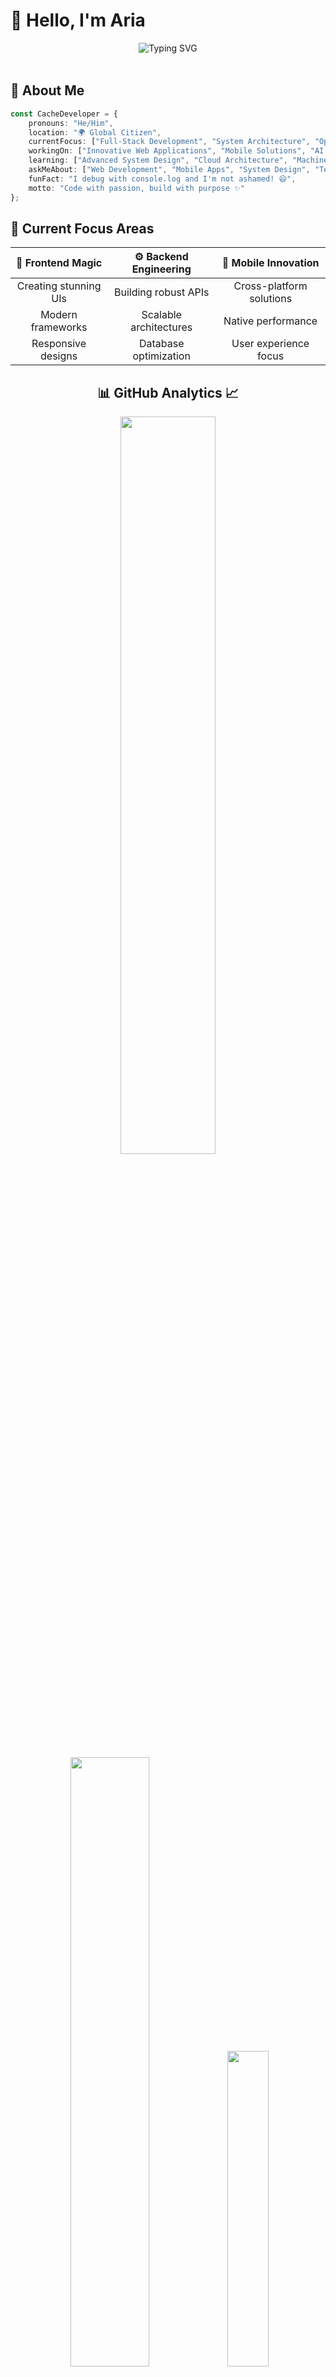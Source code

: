 # 👋 Hello, I'm Aria

<div align="center" style="overflow-x: auto; padding-bottom: 18px;">
  <!-- Added extra padding to prevent text cutoff as seen in the screenshot -->
  <img src="https://readme-typing-svg.herokuapp.com?font=Fira+Code&weight=600&size=28&duration=4000&pause=1000&color=6C63FF&center=true&vCenter=true&multiline=true&width=800&height=120&lines=Full-Stack+Developer+%7C+Code+Architect;Building+Tomorrow's+Solutions+Today;Always+Learning%2C+Always+Creating" alt="Typing SVG" />
</div>

## 🚀 About Me

```typescript
const CacheDeveloper = {
    pronouns: "He/Him",
    location: "🌍 Global Citizen",
    currentFocus: ["Full-Stack Development", "System Architecture", "Open Source"],
    workingOn: ["Innovative Web Applications", "Mobile Solutions", "AI Integration"],
    learning: ["Advanced System Design", "Cloud Architecture", "Machine Learning"],
    askMeAbout: ["Web Development", "Mobile Apps", "System Design", "Tech Career"],
    funFact: "I debug with console.log and I'm not ashamed! 😄",
    motto: "Code with passion, build with purpose ✨"
};
```

## 🎯 Current Focus Areas

<div align="center">
  
| 🎨 **Frontend Magic** | ⚙️ **Backend Engineering** | 📱 **Mobile Innovation** |
|:---:|:---:|:---:|
| Creating stunning UIs | Building robust APIs | Cross-platform solutions |
| Modern frameworks | Scalable architectures | Native performance |
| Responsive designs | Database optimization | User experience focus |

</div>

<!-- Stats -->
<div align="center">
  
## 📊 GitHub Analytics 📈

  <img src="https://github-readme-stats.vercel.app/api?username=cachedeveloper&theme=aura&hide_border=true&include_all_commits=true&count_private=true" width="55%" /> </br>
  <img src="https://github-readme-streak-stats.herokuapp.com/?user=cachedeveloper&theme=aura&hide_border=true" width="50%" />
  <img src="https://github-readme-stats.vercel.app/api/top-langs/?username=cachedeveloper&theme=aura&hide_border=true&include_all_commits=true&count_private=true&layout=compact" width="36%" /> </br>
  
  <img src="https://github-readme-activity-graph.vercel.app/graph?username=cachedeveloper&theme=github-compact&hide_border=true&area=true" width="90%" />
  
</div>

## 🏆 GitHub Achievements

<div align="center">
  
  ![Trophy](https://github-profile-trophy.vercel.app/?username=cachedeveloper&theme=aura&no-frame=true&no-bg=false&margin-w=4&row=2&column=4)
  
</div>

<!-- Tech Stack -->
<div align="center">
  
## 💻 Tech Stack Arsenal ⚡

### 🌟 Core Languages & Expertise
![TypeScript](https://img.shields.io/badge/typescript-%23007ACC.svg?style=for-the-badge&logo=typescript&logoColor=white) ![Rust](https://img.shields.io/badge/rust-%23000000.svg?style=for-the-badge&logo=rust&logoColor=white) ![Java](https://img.shields.io/badge/java-%23ED8B00.svg?style=for-the-badge&logo=openjdk&logoColor=white) ![Kotlin](https://img.shields.io/badge/kotlin-%237F52FF.svg?style=for-the-badge&logo=kotlin&logoColor=white) ![Python](https://img.shields.io/badge/python-3670A0?style=for-the-badge&logo=python&logoColor=ffdd54) ![JavaScript](https://img.shields.io/badge/javascript-%23323330.svg?style=for-the-badge&logo=javascript&logoColor=%23F7DF1E) ![C](https://img.shields.io/badge/c-%2300599C.svg?style=for-the-badge&logo=c&logoColor=white) ![C++](https://img.shields.io/badge/c++-%2300599C.svg?style=for-the-badge&logo=c%2B%2B&logoColor=white) ![Go](https://img.shields.io/badge/go-%2300ADD8.svg?style=for-the-badge&logo=go&logoColor=white)

### 🎯 Specialized Languages
![Shell Script](https://img.shields.io/badge/shell_script-%23121011.svg?style=for-the-badge&logo=gnu-bash&logoColor=white) ![PHP](https://img.shields.io/badge/php-%23777BB4.svg?style=for-the-badge&logo=php&logoColor=white) ![Dart](https://img.shields.io/badge/dart-%230175C2.svg?style=for-the-badge&logo=dart&logoColor=white) ![C#](https://img.shields.io/badge/c%23-%23239120.svg?style=for-the-badge&logo=csharp&logoColor=white) ![Swift](https://img.shields.io/badge/swift-F54A2A?style=for-the-badge&logo=swift&logoColor=white) ![Ruby](https://img.shields.io/badge/ruby-%23CC342D.svg?style=for-the-badge&logo=ruby&logoColor=white) ![Lua](https://img.shields.io/badge/lua-%232C2D72.svg?style=for-the-badge&logo=lua&logoColor=white) ![R](https://img.shields.io/badge/r-%23276DC3.svg?style=for-the-badge&logo=r&logoColor=white) ![Scala](https://img.shields.io/badge/scala-%23DC322F.svg?style=for-the-badge&logo=scala&logoColor=white)

### 🔮 Functional & Advanced Languages
![Elixir](https://img.shields.io/badge/elixir-%234B275F.svg?style=for-the-badge&logo=elixir&logoColor=white) ![Haskell](https://img.shields.io/badge/Haskell-5e5086?style=for-the-badge&logo=haskell&logoColor=white) ![Clojure](https://img.shields.io/badge/Clojure-%23Clojure.svg?style=for-the-badge&logo=Clojure&logoColor=Clojure) ![F#](https://img.shields.io/badge/F%23-378BBA?style=for-the-badge&logo=fsharp&logoColor=white) ![Erlang](https://img.shields.io/badge/Erlang-white.svg?style=for-the-badge&logo=erlang&logoColor=a90533) ![Zig](https://img.shields.io/badge/Zig-%23F7A41D.svg?style=for-the-badge&logo=zig&logoColor=white) ![Assembly](https://img.shields.io/badge/assembly%20script-%23000000.svg?style=for-the-badge&logoColor=white) ![Perl](https://img.shields.io/badge/perl-%2339457E.svg?style=for-the-badge&logo=perl&logoColor=white) ![Objective-C](https://img.shields.io/badge/OBJECTIVE--C-%233A95E3.svg?style=for-the-badge&logo=apple&logoColor=white)

### 🧪 Emerging & Research Languages
![Julia](https://img.shields.io/badge/-Julia-9558B2?style=for-the-badge&logo=julia&logoColor=white) ![Crystal](https://img.shields.io/badge/crystal-%23000000.svg?style=for-the-badge&logo=crystal&logoColor=white) ![Nim](https://img.shields.io/badge/nim-%23FFE953.svg?style=for-the-badge&logo=nim&logoColor=white) ![OCaml](https://img.shields.io/badge/OCaml-%23E98407.svg?style=for-the-badge&logo=ocaml&logoColor=white) ![Solidity](https://img.shields.io/badge/Solidity-%23363636.svg?style=for-the-badge&logo=solidity&logoColor=white) ![V](https://img.shields.io/badge/V-%23536878.svg?style=for-the-badge&logo=v&logoColor=white) ![Groovy](https://img.shields.io/badge/Apache%20Groovy-4298B8.svg?style=for-the-badge&logo=Apache+Groovy&logoColor=white)

### 🏛️ Enterprise & Scientific Languages
![VHDL](https://img.shields.io/badge/VHDL-%23543978.svg?style=for-the-badge&logoColor=white) ![Verilog](https://img.shields.io/badge/Verilog-%230ACF00.svg?style=for-the-badge&logoColor=white) ![MATLAB](https://img.shields.io/badge/MATLAB-0076A8?style=for-the-badge&logo=mathworks&logoColor=white) ![Fortran](https://img.shields.io/badge/Fortran-%23734F96.svg?style=for-the-badge&logo=fortran&logoColor=white) ![COBOL](https://img.shields.io/badge/COBOL-%230033A0.svg?style=for-the-badge&logoColor=white) ![Ada](https://img.shields.io/badge/Ada-%2302f88c.svg?style=for-the-badge&logoColor=white) ![Pascal](https://img.shields.io/badge/Pascal-%23E3F171.svg?style=for-the-badge&logoColor=black) ![Delphi](https://img.shields.io/badge/Delphi-CC342D?style=for-the-badge&logo=delphi&logoColor=white)

### 🔧 System & Scripting Languages
![Visual Basic .NET](https://img.shields.io/badge/VB.NET-5C2D91?style=for-the-badge&logo=.net&logoColor=white) ![PowerShell](https://img.shields.io/badge/PowerShell-%235391FE.svg?style=for-the-badge&logo=powershell&logoColor=white) ![Batch](https://img.shields.io/badge/Batch-%234EAA25.svg?style=for-the-badge&logoColor=white) ![Prolog](https://img.shields.io/badge/Prolog-%23E61B23.svg?style=for-the-badge&logoColor=white) ![LISP](https://img.shields.io/badge/LISP-%23000000.svg?style=for-the-badge&logoColor=white) ![Scheme](https://img.shields.io/badge/Scheme-%239F1D20.svg?style=for-the-badge&logoColor=white) ![Smalltalk](https://img.shields.io/badge/Smalltalk-%23596706.svg?style=for-the-badge&logoColor=white)

### 🎨 Unique & Esoteric Languages
![D](https://img.shields.io/badge/D-%23B03931.svg?style=for-the-badge&logo=d&logoColor=white) ![Racket](https://img.shields.io/badge/Racket-%233c5caa.svg?style=for-the-badge&logo=racket&logoColor=white) ![Idris](https://img.shields.io/badge/Idris-%23000000.svg?style=for-the-badge&logoColor=white) ![Agda](https://img.shields.io/badge/Agda-%23315F70.svg?style=for-the-badge&logoColor=white) ![Coq](https://img.shields.io/badge/Coq-%23d2691e.svg?style=for-the-badge&logoColor=white) ![Lean](https://img.shields.io/badge/Lean-%23000000.svg?style=for-the-badge&logoColor=white) ![APL](https://img.shields.io/badge/APL-%23000000.svg?style=for-the-badge&logoColor=white) ![J](https://img.shields.io/badge/J-%23000080.svg?style=for-the-badge&logoColor=white) ![Factor](https://img.shields.io/badge/Factor-%23636f83.svg?style=for-the-badge&logoColor=white) ![Chapel](https://img.shields.io/badge/Chapel-%238FBCBB.svg?style=for-the-badge&logoColor=white) ![Red](https://img.shields.io/badge/Red-%23ee1c25.svg?style=for-the-badge&logoColor=white) ![REBOL](https://img.shields.io/badge/REBOL-%23358000.svg?style=for-the-badge&logoColor=white)

### 🌐 Frontend & UI Frameworks
![React](https://img.shields.io/badge/react-%2320232a.svg?style=for-the-badge&logo=react&logoColor=%2361DAFB) ![Next JS](https://img.shields.io/badge/Next-black?style=for-the-badge&logo=next.js&logoColor=white) ![Angular](https://img.shields.io/badge/angular-%23DD0031.svg?style=for-the-badge&logo=angular&logoColor=white) ![Vue.js](https://img.shields.io/badge/vue.js-%2335495e.svg?style=for-the-badge&logo=vuedotjs&logoColor=%234FC08D) ![Svelte](https://img.shields.io/badge/svelte-%23f1413d.svg?style=for-the-badge&logo=svelte&logoColor=white) ![Solid JS](https://img.shields.io/badge/SolidJS-2c4f7c?style=for-the-badge&logo=solid&logoColor=c8c9cb) ![Nuxt JS](https://img.shields.io/badge/Nuxt-002E3B?style=for-the-badge&logo=nuxtdotjs&logoColor=#00DC82) ![Vite](https://img.shields.io/badge/vite-%23646CFF.svg?style=for-the-badge&logo=vite&logoColor=white)

### 🎯 Core Web Technologies & Styling
![HTML5](https://img.shields.io/badge/html5-%23E34F26.svg?style=for-the-badge&logo=html5&logoColor=white) ![CSS3](https://img.shields.io/badge/css3-%231572B6.svg?style=for-the-badge&logo=css3&logoColor=white) ![TailwindCSS](https://img.shields.io/badge/tailwindcss-%2338B2AC.svg?style=for-the-badge&logo=tailwind-css&logoColor=white) ![SASS](https://img.shields.io/badge/SASS-hotpink.svg?style=for-the-badge&logo=SASS&logoColor=white) ![Bootstrap](https://img.shields.io/badge/bootstrap-%238511FA.svg?style=for-the-badge&logo=bootstrap&logoColor=white) ![Three js](https://img.shields.io/badge/threejs-black?style=for-the-badge&logo=three.js&logoColor=white) ![Styled Components](https://img.shields.io/badge/styled--components-DB7093?style=for-the-badge&logo=styled-components&logoColor=white) ![Material-UI](https://img.shields.io/badge/MUI-%230081CB.svg?style=for-the-badge&logo=mui&logoColor=white)

### ⚙️ Backend & Server Technologies
![NodeJS](https://img.shields.io/badge/node.js-6DA55F?style=for-the-badge&logo=node.js&logoColor=white) ![Bun](https://img.shields.io/badge/Bun-%23000000.svg?style=for-the-badge&logo=bun&logoColor=white) ![Deno JS](https://img.shields.io/badge/deno%20js-000000?style=for-the-badge&logo=deno&logoColor=white) ![Express.js](https://img.shields.io/badge/express.js-%23404d59.svg?style=for-the-badge&logo=express&logoColor=%2361DAFB) ![NestJS](https://img.shields.io/badge/nestjs-%23E0234E.svg?style=for-the-badge&logo=nestjs&logoColor=white) ![Spring](https://img.shields.io/badge/spring-%236DB33F.svg?style=for-the-badge&logo=spring&logoColor=white) ![Spring Boot](https://img.shields.io/badge/SpringBoot-6DB33F?style=for-the-badge&logo=Spring&logoColor=white) ![Hibernate](https://img.shields.io/badge/Hibernate-59666C?style=for-the-badge&logo=Hibernate&logoColor=white)

### 🐍 Python Ecosystem
![FastAPI](https://img.shields.io/badge/FastAPI-005571?style=for-the-badge&logo=fastapi) ![Django](https://img.shields.io/badge/django-%23092E20.svg?style=for-the-badge&logo=django&logoColor=white) ![Django REST](https://img.shields.io/badge/DJANGO-REST-ff1709?style=for-the-badge&logo=django&logoColor=white&color=ff1709&labelColor=gray) ![Flask](https://img.shields.io/badge/flask-%23000.svg?style=for-the-badge&logo=flask&logoColor=white) ![Celery](https://img.shields.io/badge/celery-%23a9cc54.svg?style=for-the-badge&logo=celery&logoColor=ddf4a4)

### 📱 Mobile Development Ecosystem
![React Native](https://img.shields.io/badge/react_native-%2320232a.svg?style=for-the-badge&logo=react&logoColor=%2361DAFB) ![Expo](https://img.shields.io/badge/expo-1C1E24?style=for-the-badge&logo=expo&logoColor=#D04A37) ![Flutter](https://img.shields.io/badge/Flutter-%2302569B.svg?style=for-the-badge&logo=Flutter&logoColor=white) ![Android](https://img.shields.io/badge/Android-3DDC84?style=for-the-badge&logo=android&logoColor=white) ![iOS](https://img.shields.io/badge/iOS-000000?style=for-the-badge&logo=ios&logoColor=white) ![Xamarin](https://img.shields.io/badge/Xamarin-3199DC?style=for-the-badge&logo=xamarin&logoColor=white) ![Ionic](https://img.shields.io/badge/Ionic-%233880FF.svg?style=for-the-badge&logo=Ionic&logoColor=white)

### 🖥️ Desktop Development Solutions
![Tauri](https://img.shields.io/badge/tauri-%2324C8DB.svg?style=for-the-badge&logo=tauri&logoColor=%23FFFFFF) ![Electron.js](https://img.shields.io/badge/Electron-191970?style=for-the-badge&logo=Electron&logoColor=white) ![Qt](https://img.shields.io/badge/Qt-%23217346.svg?style=for-the-badge&logo=Qt&logoColor=white) ![JavaFX](https://img.shields.io/badge/javafx-%23FF0000.svg?style=for-the-badge&logo=javafx&logoColor=white) ![WPF](https://img.shields.io/badge/WPF-5C2D91?style=for-the-badge&logo=.net&logoColor=white) ![GTK](https://img.shields.io/badge/GTK-7FE719?style=for-the-badge&logoColor=white)

### 🗄️ Database & Storage Solutions
![PostgreSQL](https://img.shields.io/badge/postgresql-%23316192.svg?style=for-the-badge&logo=postgresql&logoColor=white) ![MongoDB](https://img.shields.io/badge/MongoDB-%234ea94b.svg?style=for-the-badge&logo=mongodb&logoColor=white) ![MySQL](https://img.shields.io/badge/mysql-4479A1.svg?style=for-the-badge&logo=mysql&logoColor=white) ![Redis](https://img.shields.io/badge/redis-%23DD0031.svg?style=for-the-badge&logo=redis&logoColor=white) ![SQLite](https://img.shields.io/badge/sqlite-%2307405e.svg?style=for-the-badge&logo=sqlite&logoColor=white) ![MariaDB](https://img.shields.io/badge/MariaDB-003545?style=for-the-badge&logo=mariadb&logoColor=white) ![Oracle](https://img.shields.io/badge/Oracle-F80000?style=for-the-badge&logo=oracle&logoColor=white) ![Microsoft SQL Server](https://img.shields.io/badge/Microsoft%20SQL%20Server-CC2927?style=for-the-badge&logo=microsoft%20sql%20server&logoColor=white)

### ☁️ Cloud & BaaS Platforms
![Firebase](https://img.shields.io/badge/firebase-%23039BE5.svg?style=for-the-badge&logo=firebase) ![Supabase](https://img.shields.io/badge/Supabase-3ECF8E?style=for-the-badge&logo=supabase&logoColor=white) ![Prisma](https://img.shields.io/badge/Prisma-3982CE?style=for-the-badge&logo=Prisma&logoColor=white) ![PlanetScale](https://img.shields.io/badge/planetscale-%23000000.svg?style=for-the-badge&logo=planetscale&logoColor=white) ![CockroachDB](https://img.shields.io/badge/CockroachDB-6933FF?style=for-the-badge&logo=Cockroach%20Labs&logoColor=white)

### 🐳 DevOps & Container Orchestration
![Docker](https://img.shields.io/badge/docker-%230db7ed.svg?style=for-the-badge&logo=docker&logoColor=white) ![Kubernetes](https://img.shields.io/badge/kubernetes-%23326ce5.svg?style=for-the-badge&logo=kubernetes&logoColor=white) ![Podman](https://img.shields.io/badge/podman-892CA0?style=for-the-badge&logo=podman&logoColor=white) ![Rancher](https://img.shields.io/badge/rancher-%230075A8.svg?style=for-the-badge&logo=rancher&logoColor=white) ![OpenShift](https://img.shields.io/badge/openshift-EE0000?style=for-the-badge&logo=redhatopenshift&logoColor=white)

### 🔄 CI/CD & Automation
![GitHub Actions](https://img.shields.io/badge/github%20actions-%232671E5.svg?style=for-the-badge&logo=githubactions&logoColor=white) ![GitLab CI](https://img.shields.io/badge/gitlab%20ci-%23181717.svg?style=for-the-badge&logo=gitlab&logoColor=white) ![CircleCI](https://img.shields.io/badge/circleci-%23161616.svg?style=for-the-badge&logo=circleci&logoColor=white) ![Jenkins](https://img.shields.io/badge/jenkins-%232C5263.svg?style=for-the-badge&logo=jenkins&logoColor=white) ![Travis CI](https://img.shields.io/badge/travis%20ci-%232B2F33.svg?style=for-the-badge&logo=travis&logoColor=white) ![Azure DevOps](https://img.shields.io/badge/Azure_DevOps-0078D4?style=for-the-badge&logo=azure-devops&logoColor=white)

### ☁️ Cloud Platforms & Services
![AWS](https://img.shields.io/badge/AWS-%23FF9900.svg?style=for-the-badge&logo=amazon-aws&logoColor=white) ![Google Cloud](https://img.shields.io/badge/GoogleCloud-%234285F4.svg?style=for-the-badge&logo=google-cloud&logoColor=white) ![Azure](https://img.shields.io/badge/azure-%230072C6.svg?style=for-the-badge&logo=microsoftazure&logoColor=white) ![DigitalOcean](https://img.shields.io/badge/DigitalOcean-%230167ff.svg?style=for-the-badge&logo=digitalOcean&logoColor=white) ![Linode](https://img.shields.io/badge/linode-00A95C?style=for-the-badge&logo=linode&logoColor=white) ![Vultr](https://img.shields.io/badge/Vultr-007BFC.svg?style=for-the-badge&logo=vultr)

### 🚀 Deployment & Hosting
![Vercel](https://img.shields.io/badge/vercel-%23000000.svg?style=for-the-badge&logo=vercel&logoColor=white) ![Netlify](https://img.shields.io/badge/netlify-%23000000.svg?style=for-the-badge&logo=netlify&logoColor=#00C7B7) ![Cloudflare](https://img.shields.io/badge/Cloudflare-F38020?style=for-the-badge&logo=Cloudflare&logoColor=white) ![Heroku](https://img.shields.io/badge/heroku-%23430098.svg?style=for-the-badge&logo=heroku&logoColor=white) ![Railway](https://img.shields.io/badge/Railway-131415?style=for-the-badge&logo=railway&logoColor=white) ![Render](https://img.shields.io/badge/Render-%46E3B7.svg?style=for-the-badge&logo=render&logoColor=white)

### 🔗 APIs & Integration Technologies
![GraphQL](https://img.shields.io/badge/-GraphQL-E10098?style=for-the-badge&logo=graphql&logoColor=white) ![Apollo-GraphQL](https://img.shields.io/badge/-ApolloGraphQL-311C87?style=for-the-badge&logo=apollo-graphql) ![Socket.io](https://img.shields.io/badge/Socket.io-black?style=for-the-badge&logo=socket.io&badgeColor=010101) ![tRPC](https://img.shields.io/badge/tRPC-%232596BE.svg?style=for-the-badge&logo=tRPC&logoColor=white) ![JWT](https://img.shields.io/badge/JWT-black?style=for-the-badge&logo=JSON%20web%20tokens) ![OpenAPI](https://img.shields.io/badge/openapiinitiative-%23000000.svg?style=for-the-badge&logo=openapiinitiative&logoColor=white)

### 🛠️ Development Tools & IDEs
![Visual Studio Code](https://img.shields.io/badge/Visual%20Studio%20Code-0078d7.svg?style=for-the-badge&logo=visual-studio-code&logoColor=white) ![IntelliJ IDEA](https://img.shields.io/badge/IntelliJIDEA-000000.svg?style=for-the-badge&logo=intellij-idea&logoColor=white) ![WebStorm](https://img.shields.io/badge/webstorm-143?style=for-the-badge&logo=webstorm&logoColor=white&color=black) ![PyCharm](https://img.shields.io/badge/pycharm-143?style=for-the-badge&logo=pycharm&logoColor=black&color=black&labelColor=green) ![Android Studio](https://img.shields.io/badge/Android%20Studio-3DDC84.svg?style=for-the-badge&logo=android-studio&logoColor=white) ![Xcode](https://img.shields.io/badge/Xcode-007ACC?style=for-the-badge&logo=Xcode&logoColor=white) ![DataGrip](https://img.shields.io/badge/DataGrip-000000?style=for-the-badge&logo=datagrip) ![Vim](https://img.shields.io/badge/VIM-%2311AB00.svg?style=for-the-badge&logo=vim&logoColor=white) ![Neovim](https://img.shields.io/badge/NeoVim-%2357A143.svg?&style=for-the-badge&logo=neovim&logoColor=white)

### 📦 Package Managers & Build Tools
![NPM](https://img.shields.io/badge/NPM-%23CB3837.svg?style=for-the-badge&logo=npm&logoColor=white) ![Yarn](https://img.shields.io/badge/yarn-%232C8EBB.svg?style=for-the-badge&logo=yarn&logoColor=white) ![PNPM](https://img.shields.io/badge/pnpm-%234a4a4a.svg?style=for-the-badge&logo=pnpm&logoColor=f69220) ![Webpack](https://img.shields.io/badge/webpack-%238DD6F9.svg?style=for-the-badge&logo=webpack&logoColor=black) ![Rollup](https://img.shields.io/badge/RollupJS-ef3335?style=for-the-badge&logo=rollup.js&logoColor=white) ![ESBuild](https://img.shields.io/badge/esbuild-FFCF00?style=for-the-badge&logo=esbuild&logoColor=black)

### 🔍 Version Control & Collaboration
![Git](https://img.shields.io/badge/git-%23F05033.svg?style=for-the-badge&logo=git&logoColor=white) ![GitHub](https://img.shields.io/badge/github-%23121011.svg?style=for-the-badge&logo=github&logoColor=white) ![GitLab](https://img.shields.io/badge/gitlab-%23181717.svg?style=for-the-badge&logo=gitlab&logoColor=white) ![Bitbucket](https://img.shields.io/badge/bitbucket-%230047B3.svg?style=for-the-badge&logo=bitbucket&logoColor=white) ![Gitea](https://img.shields.io/badge/Gitea-34495E?style=for-the-badge&logo=gitea&logoColor=5D9425)

### 🧪 Testing & Quality Assurance
![Cypress](https://img.shields.io/badge/-cypress-%23E5E5E5?style=for-the-badge&logo=cypress&logoColor=058a5e) ![Jest](https://img.shields.io/badge/-jest-%23C21325?style=for-the-badge&logo=jest&logoColor=white) ![Testing-Library](https://img.shields.io/badge/-TestingLibrary-%23E33332?style=for-the-badge&logo=testing-library&logoColor=white) ![Selenium](https://img.shields.io/badge/-selenium-%43B02A?style=for-the-badge&logo=selenium&logoColor=white) ![Puppeteer](https://img.shields.io/badge/Puppeteer-FF4785?style=for-the-badge&logo=Puppeteer&logoColor=white) ![Playwright](https://img.shields.io/badge/-playwright-%232EAD33?style=for-the-badge&logo=playwright&logoColor=white) ![Vitest](https://img.shields.io/badge/-Vitest-252529?style=for-the-badge&logo=vitest&logoColor=FCC72B) ![Mocha](https://img.shields.io/badge/-mocha-%238D6748?style=for-the-badge&logo=mocha&logoColor=white)

### 🔧 API Testing & Documentation
![Postman](https://img.shields.io/badge/Postman-FF6C37?style=for-the-badge&logo=postman&logoColor=white) ![Insomnia](https://img.shields.io/badge/Insomnia-black?style=for-the-badge&logo=insomnia&logoColor=5849BE) ![Swagger](https://img.shields.io/badge/-Swagger-%23Clojure?style=for-the-badge&logo=swagger&logoColor=white) ![Thunder Client](https://img.shields.io/badge/Thunder%20Client-5A67D8?style=for-the-badge&logoColor=white)

### 💻 Operating Systems & Environments
![Windows](https://img.shields.io/badge/Windows-0078D6?style=for-the-badge&logo=windows&logoColor=white) ![Linux](https://img.shields.io/badge/Linux-FCC624?style=for-the-badge&logo=linux&logoColor=black) ![Ubuntu](https://img.shields.io/badge/Ubuntu-E95420?style=for-the-badge&logo=ubuntu&logoColor=white) ![Debian](https://img.shields.io/badge/Debian-D70A53?style=for-the-badge&logo=debian&logoColor=white) ![Arch](https://img.shields.io/badge/Arch%20Linux-1793D1?logo=arch-linux&logoColor=fff&style=for-the-badge) ![macOS](https://img.shields.io/badge/mac%20OS-000000?style=for-the-badge&logo=macos&logoColor=F0F0F0) ![Windows Terminal](https://img.shields.io/badge/Windows%20Terminal-%234D4D4D.svg?style=for-the-badge&logo=windows-terminal&logoColor=white) ![PowerShell](https://img.shields.io/badge/PowerShell-%235391FE.svg?style=for-the-badge&logo=powershell&logoColor=white)

### 🎨 Design & Creative Tools
![Adobe Photoshop](https://img.shields.io/badge/adobe%20photoshop-%2331A8FF.svg?style=for-the-badge&logo=adobe%20photoshop&logoColor=white) ![Adobe Illustrator](https://img.shields.io/badge/adobe%20illustrator-%23FF9A00.svg?style=for-the-badge&logo=adobe%20illustrator&logoColor=white) ![Adobe After Effects](https://img.shields.io/badge/Adobe%20After%20Effects-9999FF.svg?style=for-the-badge&logo=Adobe%20After%20Effects&logoColor=white) ![Adobe Premiere Pro](https://img.shields.io/badge/Adobe%20Premiere%20Pro-9999FF.svg?style=for-the-badge&logo=Adobe%20Premiere%20Pro&logoColor=white) ![Adobe XD](https://img.shields.io/badge/Adobe%20XD-470137?style=for-the-badge&logo=Adobe%20XD&logoColor=#FF61F6) ![Figma](https://img.shields.io/badge/figma-%23F24E1E.svg?style=for-the-badge&logo=figma&logoColor=white) ![Sketch](https://img.shields.io/badge/Sketch-FFB387?style=for-the-badge&logo=sketch&logoColor=black) ![Canva](https://img.shields.io/badge/Canva-%2300C4CC.svg?style=for-the-badge&logo=Canva&logoColor=white)

### 🎥 3D & Animation Tools
![Blender](https://img.shields.io/badge/blender-%23F5792A.svg?style=for-the-badge&logo=blender&logoColor=white) ![Unity](https://img.shields.io/badge/unity-%23000000.svg?style=for-the-badge&logo=unity&logoColor=white) ![Unreal Engine](https://img.shields.io/badge/unrealengine-%23313131.svg?style=for-the-badge&logo=unrealengine&logoColor=white) ![Godot Engine](https://img.shields.io/badge/GODOT-%23FFFFFF.svg?style=for-the-badge&logo=godot-engine)

### 📊 Data Science & Machine Learning
![NumPy](https://img.shields.io/badge/numpy-%23013243.svg?style=for-the-badge&logo=numpy&logoColor=white) ![Pandas](https://img.shields.io/badge/pandas-%23150458.svg?style=for-the-badge&logo=pandas&logoColor=white) ![Matplotlib](https://img.shields.io/badge/Matplotlib-%23ffffff.svg?style=for-the-badge&logo=Matplotlib&logoColor=black) ![Plotly](https://img.shields.io/badge/Plotly-%233F4F75.svg?style=for-the-badge&logo=plotly&logoColor=white) ![scikit-learn](https://img.shields.io/badge/scikit--learn-%23F7931E.svg?style=for-the-badge&logo=scikit-learn&logoColor=white) ![SciPy](https://img.shields.io/badge/SciPy-%230C55A5.svg?style=for-the-badge&logo=scipy&logoColor=%white) ![TensorFlow](https://img.shields.io/badge/TensorFlow-%23FF6F00.svg?style=for-the-badge&logo=TensorFlow&logoColor=white) ![PyTorch](https://img.shields.io/badge/PyTorch-%23EE4C2C.svg?style=for-the-badge&logo=PyTorch&logoColor=white) ![Keras](https://img.shields.io/badge/Keras-%23D00000.svg?style=for-the-badge&logo=Keras&logoColor=white) ![OpenCV](https://img.shields.io/badge/opencv-%23white.svg?style=for-the-badge&logo=opencv&logoColor=white)

### 🤖 AI & ML Platforms
![Jupyter Notebook](https://img.shields.io/badge/jupyter-%23FA0F00.svg?style=for-the-badge&logo=jupyter&logoColor=white) ![Anaconda](https://img.shields.io/badge/Anaconda-%2344A833.svg?style=for-the-badge&logo=anaconda&logoColor=white) ![Google Colab](https://img.shields.io/badge/Google%20Colab-F9AB00?style=for-the-badge&logo=googlecolab&color=525252) ![Weights & Biases](https://img.shields.io/badge/Weights_&_Biases-FFBE00?style=for-the-badge&logo=WeightsAndBiases&logoColor=white)

### 🔌 Hardware & IoT Development
![Arduino](https://img.shields.io/badge/-Arduino-00979D?style=for-the-badge&logo=Arduino&logoColor=white) ![Raspberry Pi](https://img.shields.io/badge/-RaspberryPi-C51A4A?style=for-the-badge&logo=Raspberry-Pi) ![ESP32](https://img.shields.io/badge/espressif-E7352C?style=for-the-badge&logo=espressif&logoColor=white) ![STM32](https://img.shields.io/badge/STMicroelectronics-03234B?style=for-the-badge&logo=STMicroelectronics&logoColor=white)

### 📱 Content Management & E-commerce
![WordPress](https://img.shields.io/badge/WordPress-%23117AC9.svg?style=for-the-badge&logo=WordPress&logoColor=white) ![Drupal](https://img.shields.io/badge/drupal-%230678BE.svg?style=for-the-badge&logo=drupal&logoColor=white) ![Joomla](https://img.shields.io/badge/joomla-%235091CD.svg?style=for-the-badge&logo=joomla&logoColor=white) ![Strapi](https://img.shields.io/badge/strapi-%232E7EEA.svg?style=for-the-badge&logo=strapi&logoColor=white) ![Shopify](https://img.shields.io/badge/Shopify-7AB55C?style=for-the-badge&logo=Shopify&logoColor=white) ![WooCommerce](https://img.shields.io/badge/WooCommerce-96588A?style=for-the-badge&logo=WooCommerce&logoColor=white)

### 🛠️ Productivity & Project Management
![Notion](https://img.shields.io/badge/Notion-%23000000.svg?style=for-the-badge&logo=notion&logoColor=white) ![Obsidian](https://img.shields.io/badge/Obsidian-%23483699.svg?style=for-the-badge&logo=obsidian&logoColor=white) ![Trello](https://img.shields.io/badge/Trello-%23026AA7.svg?style=for-the-badge&logo=Trello&logoColor=white) ![Jira](https://img.shields.io/badge/jira-%230A0FFF.svg?style=for-the-badge&logo=jira&logoColor=white) ![Asana](https://img.shields.io/badge/asana-273347?style=for-the-badge&logo=asana&logoColor=white) ![Monday.com](https://img.shields.io/badge/Monday.com-FF3D57?style=for-the-badge&logo=Monday.com&logoColor=white) ![Slack](https://img.shields.io/badge/Slack-4A154B?style=for-the-badge&logo=slack&logoColor=white) ![Discord](https://img.shields.io/badge/Discord-%235865F2.svg?style=for-the-badge&logo=discord&logoColor=white) ![Microsoft Teams](https://img.shields.io/badge/Microsoft_Teams-6264A7?style=for-the-badge&logo=microsoft-teams&logoColor=white)

### 🔐 Security & Authentication
![Auth0](https://img.shields.io/badge/Auth0-000000?style=for-the-badge&logo=auth0&logoColor=white) ![Okta](https://img.shields.io/badge/Okta-007DC1?style=for-the-badge&logo=okta&logoColor=white) ![OneLogin](https://img.shields.io/badge/OneLogin-0081C9?style=for-the-badge&logoColor=white) ![Keycloak](https://img.shields.io/badge/Keycloak-4D4D4D?style=for-the-badge&logoColor=white)

### 🏗️ Infrastructure as Code
![Terraform](https://img.shields.io/badge/terraform-%235835CC.svg?style=for-the-badge&logo=terraform&logoColor=white) ![Ansible](https://img.shields.io/badge/ansible-%231A1918.svg?style=for-the-badge&logo=ansible&logoColor=white) ![Vagrant](https://img.shields.io/badge/vagrant-%231563FF.svg?style=for-the-badge&logo=vagrant&logoColor=white) ![Pulumi](https://img.shields.io/badge/pulumi-8A3391?style=for-the-badge&logo=pulumi&logoColor=white)

### 📈 Monitoring & Analytics
![Grafana](https://img.shields.io/badge/grafana-%23F46800.svg?style=for-the-badge&logo=grafana&logoColor=white) ![Prometheus](https://img.shields.io/badge/Prometheus-E6522C?style=for-the-badge&logo=Prometheus&logoColor=white) ![Datadog](https://img.shields.io/badge/datadog-%23632CA6.svg?style=for-the-badge&logo=datadog&logoColor=white) ![New Relic](https://img.shields.io/badge/New%20Relic-008C99?style=for-the-badge&logo=newrelic&logoColor=white) ![Google Analytics](https://img.shields.io/badge/Google%20Analytics-E37400?style=for-the-badge&logo=google%20analytics&logoColor=white)

</div>

## 🚀 Featured Projects & Contributions

<div align="center">

### 🌟 Pinned Repositories
[![Readme Card](https://github-readme-stats.vercel.app/api/pin/?username=cachedeveloper&repo=awesome-project-1&theme=aura&hide_border=true)](https://github.com/cachedeveloper/awesome-project-1)
[![Readme Card](https://github-readme-stats.vercel.app/api/pin/?username=cachedeveloper&repo=innovative-solution&theme=aura&hide_border=true)](https://github.com/cachedeveloper/innovative-solution)

</div>

## 📖 Latest Blog Posts & Articles

<!-- BLOG-POST-LIST:START -->
- 🚀 Building Scalable Microservices with TypeScript and Docker
- 🎨 Modern CSS Techniques for Responsive Design
- 🔧 Optimizing React Performance in Large Applications
- 📱 Cross-Platform Mobile Development Best Practices
- ☁️ Deploying Full-Stack Applications on AWS
<!-- BLOG-POST-LIST:END -->

## 🎯 2025 Goals & Roadmap

```mermaid
graph LR
    A[Q1 2025] -->|Focus| B[AI Integration]
    A -->|Learning| C[Rust Mastery]
    B --> D[Q2 2025]
    C --> D
    D -->|Building| E[Open Source Projects]
    D -->|Exploring| F[Web3 Technologies]
    E --> G[Q3 2025]
    F --> G
    G -->|Advancing| H[Cloud Architecture]
    G -->|Developing| I[Mobile Solutions]
    H --> J[Q4 2025]
    I --> J
    J -->|Achieving| K[Tech Leadership]
    J -->|Contributing| L[Community Growth]
```

## 🏆 Certifications & Achievements

<div align="center">

| 🥇 **Cloud Platforms** | 🎯 **Development** | 🔒 **Security** |
|:---:|:---:|:---:|
| AWS Certified Solutions Architect | Full-Stack Development Specialist | Cybersecurity Fundamentals |
| Google Cloud Professional | Microservices Architecture | Secure Coding Practices |
| Azure Developer Associate | DevOps Engineering | Data Protection & Privacy |

</div>

## 📊 Weekly Development Breakdown

```text
TypeScript   █████████████████████░░░░   85.2%
Python       ██████████░░░░░░░░░░░░░░░░   42.3%
Rust         ████████░░░░░░░░░░░░░░░░░░   32.1%
Go           ██████░░░░░░░░░░░░░░░░░░░░   28.7%
Java         █████░░░░░░░░░░░░░░░░░░░░░   21.4%
```

## 🌍 Open Source Contributions

<div align="center">
  
  ![GitHub metrics](https://metrics.lecoq.io/cachedeveloper?template=classic&base.header=0&gists=1&lines=1&config.timezone=America%2FNew_York)
  
</div>

## 🎨 UI/UX Design Philosophy

> "Great software is not just about clean code—it's about creating experiences that users love and remember."

- **🎯 User-Centric Approach**: Every design decision starts with user needs
- **⚡ Performance First**: Beautiful interfaces that load lightning fast
- **📱 Mobile-First Design**: Seamless experiences across all devices
- **♿ Accessibility Matters**: Inclusive design for everyone
- **🌈 Consistent Branding**: Cohesive visual language across platforms

## 💡 Programming Principles I Live By

```javascript
const codingPhilosophy = {
    principles: [
        "Write code that tells a story",
        "Optimize for readability, then performance",
        "Test early, test often, test everything",
        "Documentation is love letters to your future self",
        "Refactor fearlessly, deploy confidently"
    ],
    values: {
        collaboration: "Code reviews are learning opportunities",
        innovation: "Stay curious, embrace new technologies",
        quality: "Done is better than perfect, but quality is non-negotiable",
        growth: "Every bug is a lesson, every feature a chance to improve"
    }
};
```

## 🤝 Collaboration & Communication

<div align="center">

| 💬 **Communication Style** | 🎯 **Collaboration Approach** | 🌟 **Leadership Philosophy** |
|:---:|:---:|:---:|
| Clear & Direct | Agile & Adaptive | Lead by Example |
| Active Listening | Cross-functional Teams | Mentorship Focus |
| Technical Writing | Code Reviews & Pair Programming | Continuous Learning |

</div>

## 📚 Currently Reading & Learning

- 📖 **"Designing Data-Intensive Applications"** by Martin Kleppmann
- 🧠 **"System Design Interview"** by Alex Xu
- 🚀 **"The Pragmatic Programmer"** by Andy Hunt & Dave Thomas
- 🎯 **Advanced Rust Programming Patterns**
- ☁️ **Kubernetes & Cloud-Native Architecture**
- 🤖 **Machine Learning Engineering Practices**

## 🎵 Coding Soundtrack

When I'm in the zone, you'll find me coding to:
- 🎶 Lo-fi Hip Hop & Chillhop
- 🎸 Progressive Rock & Post-Rock
- 🎹 Ambient & Electronic Music
- 🎼 Video Game Soundtracks
- ☕ Coffee Shop Ambience

## ⚡ Fun Facts About Me

- 🌙 **Night Owl**: Most productive coding happens between 10 PM - 2 AM
- ☕ **Coffee Enthusiast**: Can't start coding without a perfect cup of coffee
- 🎮 **Gaming Geek**: Love playing indie games and retro classics
- 📸 **Photography Hobbyist**: Capturing code in nature (literally!)
- 🧩 **Problem Solver**: Enjoy solving complex puzzles and brain teasers
- 🌱 **Tech Gardener**: Always nurturing new projects and ideas
- 🎨 **Digital Artist**: Creating pixel art and UI illustrations in spare time

## 🌐 Connect with Me 🍬

<div align="center">

[![GitHub](https://img.shields.io/badge/github-%23121011.svg?style=for-the-badge&logo=github&logoColor=white)](https://github.com/cachedeveloper) 
[![LinkedIn](https://img.shields.io/badge/LinkedIn-%230077B5.svg?logo=linkedin&logoColor=white&style=for-the-badge)](https://linkedin.com/in/cachedeveloper) 
[![Portfolio](https://img.shields.io/badge/Portfolio-%23000000.svg?style=for-the-badge&logo=firefox&logoColor=#FF7139)](https://cachedeveloper.dev)
[![Email](https://img.shields.io/badge/Email-D14836?style=for-the-badge&logo=gmail&logoColor=white)](mailto:contact@cachedeveloper.dev)
[![Discord](https://img.shields.io/badge/Discord-%237289DA.svg?logo=discord&logoColor=white&style=for-the-badge)](https://discord.gg/cachedeveloper) 
[![X](https://img.shields.io/badge/X-black.svg?logo=X&logoColor=white&style=for-the-badge)](https://x.com/cachedeveloper) 
[![Dev.to](https://img.shields.io/badge/dev.to-0A0A0A?style=for-the-badge&logo=dev.to&logoColor=white)](https://dev.to/cachedeveloper)
[![Medium](https://img.shields.io/badge/Medium-12100E?style=for-the-badge&logo=medium&logoColor=white)](https://medium.com/@cachedeveloper)
[![Stack Overflow](https://img.shields.io/badge/-Stackoverflow-FE7A16?style=for-the-badge&logo=stack-overflow&logoColor=white)](https://stackoverflow.com/users/cachedeveloper)

</div>

## 💬 Let's Build Something Amazing Together!

<div align="center">

**"The best way to predict the future is to code it."**

Whether you're looking to collaborate on an exciting project, need technical consultation, or just want to chat about the latest in tech, I'm always open to connecting with fellow developers and innovators!

📧 **Business Inquiries**: [business@cachedeveloper.dev](mailto:business@cachedeveloper.dev)  
💻 **Technical Discussions**: [tech@cachedeveloper.dev](mailto:tech@cachedeveloper.dev)  
🤝 **Collaboration**: [collab@cachedeveloper.dev](mailto:collab@cachedeveloper.dev)  

</div>

---

<!-- Snake Animation -->
<div align="center">
    
  ![snake gif](https://raw.githubusercontent.com/0-don/0-don/output/github-contribution-grid-snake-dark.svg)
</div>

<!-- Visit Counter -->
<div align="center">
  
  ![Profile Views](https://komarev.com/ghpvc/?username=cachedeveloper&color=6C63FF&style=for-the-badge)
  [![](https://visitcount.itsvg.in/api?id=cachedeveloper&icon=10&color=6)](https://visitcount.itsvg.in)
  
  **Thanks for visiting! Happy coding! 🚀✨**
  
</div>

